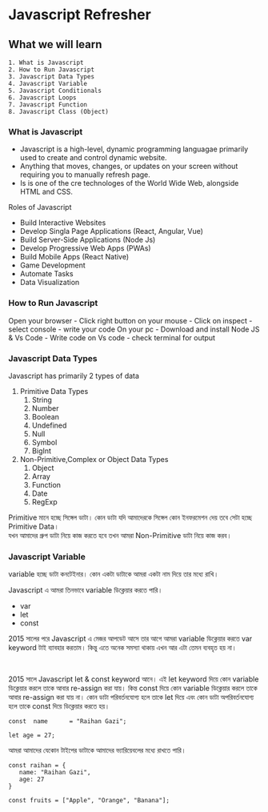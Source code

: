 # Javascript Refresher

## What we will learn

    1. What is Javascript
    2. How to Run Javascript
    3. Javascript Data Types
    4. Javascript Variable
    5. Javascript Conditionals
    6. Javascript Loops
    7. Javascript Function
    8. Javascript Class (Object)

### What is Javascript

- Javascript is a high-level, dynamic programming languagae primarily used to create and control dynamic website.
- Anything that moves, changes, or updates on your screen without requiring you to manually refresh page.
- Is is one of the cre technologes of the World Wide Web, alongside HTML and CSS.

Roles of Javascript

- Build Interactive Websites
- Develop Singla Page Applications (React, Angular, Vue)
- Build Server-Side Applications (Node Js)
- Develop Progressive Web Apps (PWAs)
- Build Mobile Apps (React Native)
- Game Development
- Automate Tasks
- Data Visualization

### How to Run Javascript

Open your browser - Click right button on your mouse - Click on inspect - select console - write your code
On your pc - Download and install Node JS & Vs Code - Write code on Vs code - check terminal for output

### Javascript Data Types

Javascript has primarily 2 types of data

1. Primitive Data Types
   1. String
   2. Number
   3. Boolean
   4. Undefined
   5. Null
   6. Symbol
   7. BigInt
2. Non-Primitive,Complex or Object Data Types
   1. Object
   2. Array
   3. Function
   4. Date
   5. RegExp

Primitive মানে হচ্ছে সিঙ্গেল ডাটা। কোন ডাটা যদি আমাদেরকে সিঙ্গেল কোন ইনফরমেশন দেয় তবে সেটা হচ্ছে Primitive Data।
<br/>
যখন আমাদের গ্রুপ ডাটা নিয়ে কাজ করতে হবে তখন আমরা Non-Primitive ডাটা নিয়ে কাজ করব।

### Javascript Variable

variable হচ্ছে ডাটা কনটেইনার। কোন একটা ডাটাকে আমরা একটা নাম দিয়ে তার মধ্যে রাখি।

Javascript এ আমরা তিনভাবে variable ডিক্লেয়ার করতে পারি।

- var
- let
- const

2015 সালের পরে Javascript এ মেজর আপডেট আসে তার আগে আমরা variable ডিক্লেয়ার করতে var keyword টাই ব্যাবহার করতাম। কিন্তু এতে অনেক সমস্যা থাকায় এখন আর এটা তেমন ব্যবহৃত হয় না।

<br/>

2015 সালে Javascript let & const keyword আনে। এই let keyword দিয়ে কোন variable ডিক্লেয়ার করলে তাকে আবার re-assign করা যায়। কিন্ত const দিয়ে কোন variable ডিক্লেয়ার করলে তাকে আবার re-assign করা যায় না। কোন ডাটা পরিবর্তনযোগ্য হলে তাকে let দিয়ে এবং কোন ডাটা অপরিবর্তনযোগ্য হলে তাকে const দিয়ে ডিক্লেয়ার করতে হয়।

```
const  name      = "Raihan Gazi";

let age = 27;

```

আমরা আমাদের যেকোন টাইপের ডাটাকে আমাদের ভ্যারিয়েবলের মধ্যে রাখতে পারি।

```
const raihan = {
   name: "Raihan Gazi",
   age: 27
}

const fruits = ["Apple", "Orange", "Banana"];
```
